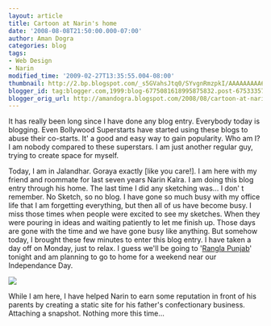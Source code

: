 ```yaml
---
layout: article
title: Cartoon at Narin's home
date: '2008-08-08T21:50:00.000-07:00'
author: Aman Dogra
categories: blog
tags:
- Web Design
- Narin
modified_time: '2009-02-27T13:35:55.004-08:00'
thumbnail: http://2.bp.blogspot.com/_s5GVahsJtq0/SYvgnRmzpkI/AAAAAAAAA6U/ChzE2veMqM0/s72-c/Picture+3.png
blogger_id: tag:blogger.com,1999:blog-6775081618995875832.post-6753335783377265257
blogger_orig_url: http://amandogra.blogspot.com/2008/08/cartoon-at-narins-home.html
---
```


It has really been long since I have done any blog entry. Everybody
today is blogging. Even Bollywood Superstarts have started using these
blogs to abuse their co-starts. It' a good and easy way to gain
popularity. Who am I? I am nobody compared to these superstars. I am
just another regular guy, trying to create space for myself.

<!--more-->

Today, I am in Jalandhar. Goraya exactly \[like you care!\]. I am here
with my friend and roommate for last seven years Narin Kalra. I am doing
this blog entry through his home. The last time I did any sketching
was... I don' t remember. No Sketch, so no blog. I have gone so much
busy with my office life that I am forgetting everything, but then all
of us have become busy. I miss those times when people were excited to
see my sketches. When they were pouring in ideas and waiting patiently
to let me finish up. Those days are gone with the time and we have gone
busy like anything. But somehow today, I brought these few minutes to
enter this blog entry. I have taken a day off on Monday, just to relax.
I guess we'll be going to '[Rangla
Punjab](http://www.haveliheritage.co.in/rangla-punjab-photo.htm)'
tonight and am planning to go to home for a weekend near our
Independance Day.

[![](http://2.bp.blogspot.com/_s5GVahsJtq0/SYvgnRmzpkI/AAAAAAAAA6U/ChzE2veMqM0/s320/Picture+3.png)](http://2.bp.blogspot.com/_s5GVahsJtq0/SYvgnRmzpkI/AAAAAAAAA6U/ChzE2veMqM0/s1600-h/Picture+3.png)

While I am here, I have helped Narin to earn some reputation in front of his
parents by creating a static site for his father's confectionary
business. Attaching a snapshot. Nothing more this time...
